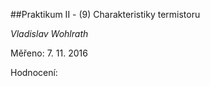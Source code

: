 ##Praktikum II - (9) Charakteristiky termistoru

*Vladislav Wohlrath*

Měřeno: 7. 11. 2016

Hodnocení: 
